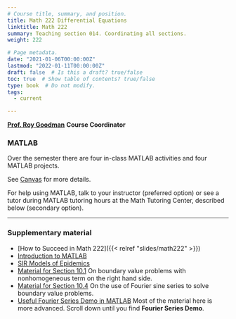 ```yaml
---
# Course title, summary, and position.
title: Math 222 Differential Equations
linktitle: Math 222 
summary: Teaching section 014. Coordinating all sections.
weight: 222

# Page metadata.
date: "2021-01-06T00:00:00Z"
lastmod: "2022-01-11T00:00:00Z"
draft: false  # Is this a draft? true/false
toc: true  # Show table of contents? true/false
type: book  # Do not modify.
tags: 
  - current

---
```


[__Prof. Roy Goodman__](mailto:goodman@njit.edu) __Course Coordinator__

### MATLAB

Over the semester there are four in-class MATLAB activities and four MATLAB projects. 

See [Canvas](https://njit.instructure.com/courses/22634/modules/items/703979) for more details.

For help using MATLAB, talk to your instructor (preferred option) or see a tutor during MATLAB tutoring hours at the Math Tutoring Center, described below (secondary option).

---

### Supplementary material
* [How to Succeed in Math 222]({{< relref "slides/math222" >}})
* [Introduction to MATLAB](supplements/intro_matlab)
* [SIR Models of Epidemics](supplements/sir_modeling)
* [Material for Section 10.1](supplements/supplement10p1) On boundary value problems with nonhomogeneous term on the right hand side.
* [Material for Section 10.4](supplements/supplement10p4) On the use of Fourier sine series to solve boundary value problems.
* [Useful Fourier Series Demo in MATLAB](https://dspfirst.gatech.edu/matlab/) Most of the material here is more advanced. Scroll down until you find __Fourier Series Demo__.
